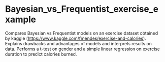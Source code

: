 # Bayesian_vs_Frequentist_exercise_example
Compares Bayesian vs Frequentist models on an exercise dataset obtained by kaggle (https://www.kaggle.com/fmendes/exercise-and-calories). Explains drawbacks and advantages of models and interprets results on data. Performs a t-test on gender and a simple linear regression on exercise duration to predict calories burned.
